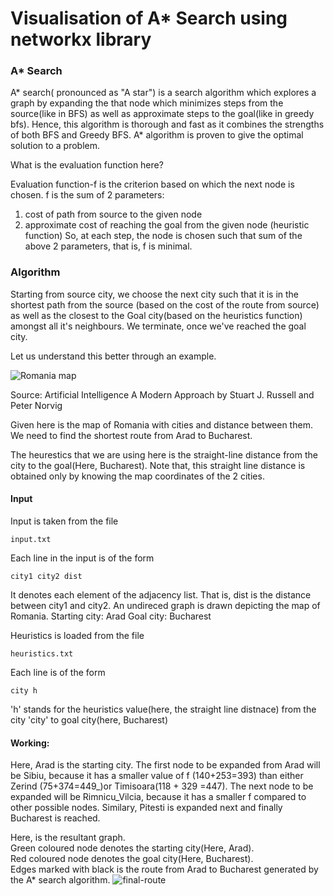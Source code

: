 # Visualisation of A* Search using networkx library

### A* Search ###

A* search( pronounced as "A star") is a search algorithm which explores a graph by expanding the that node which minimizes steps from the source(like in BFS) as well as approximate steps to the goal(like in greedy bfs). Hence, this algorithm is thorough and fast as it combines the strengths of both BFS and Greedy BFS.
A* algorithm is proven to give the optimal solution to a problem.

What is the evaluation function here?

Evaluation function-f is the criterion based on which the next node is chosen. 
f is the sum of 2 parameters:
1. cost of path from source to the given node
2. approximate cost of reaching the goal from the given node (heuristic function)
So, at each step, the node is chosen such that sum of the above 2 parameters, that is, f is minimal. 

### Algorithm

Starting from source city, we choose the next city such that it is in the shortest path from the source (based on the cost of the route from source) as well as the closest to the Goal city(based on the heuristics function) amongst all it's neighbours. We terminate, once we've reached the goal city.



Let us understand this better through an example.

![Romania map](https://user-images.githubusercontent.com/22571531/27821959-ac69755a-60c1-11e7-8286-951cd1c0437f.png)

Source: Artificial Intelligence A Modern Approach
        by Stuart J. Russell and Peter Norvig 

Given here is the map of Romania with cities and distance between them. We need to find the shortest route from Arad to Bucharest. 

The heurestics that we are using here is the straight-line distance from the city to the goal(Here, Bucharest). Note that, this straight line distance is obtained only by knowing the map coordinates of the 2 cities. 


#### Input

Input is taken from the file 
```
input.txt
```

Each line in the input is of the form 
```
city1 city2 dist
```
It denotes each element of the adjacency list. That is, dist is the distance between city1 and city2. An undireced graph is drawn depicting the map of Romania.
Starting city: Arad
Goal city: Bucharest

Heuristics is loaded from the file
```
heuristics.txt
```
Each line is of the form
```
city h
```
'h' stands for the heuristics value(here, the straight line distnace) from the city 'city' to goal city(here, Bucharest)

#### Working: 


Here, Arad is the starting city. The first node to be expanded from Arad will be Sibiu, because it has a smaller value of f (140+253=393) than either Zerind (75+374=449_)or Timisoara(118 + 329 =447). The next node to be expanded will be Rimnicu_Vilcia, because it has a smaller f compared to other possible nodes. Similary, Pitesti is expanded next and finally Bucharest is reached.

Here, is the resultant graph.                                              
Green coloured node denotes the starting city(Here, Arad).                                             
Red coloured node denotes the goal city(Here, Bucharest).                                                           
Edges marked with black is the route from Arad to Bucharest generated by the A* search algorithm.
![final-route](https://user-images.githubusercontent.com/22571531/27867257-c85c0e94-61b6-11e7-8b08-c2b1972e67b3.png)


